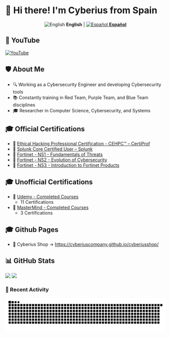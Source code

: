 # 👋 Hi there! I'm Cyberius from Spain

<p align="center"><img src="https://flagcdn.com/w40/us.png" alt="English"> <strong>English</strong>  |  <a href="https://github.com/cyberiuscompany"><img src="https://flagcdn.com/w40/es.png" alt="Español"> <strong>Español</strong></a></p>

## 📡 YouTube

[![YouTube](https://img.shields.io/badge/YouTube-Subscribe-red?style=for-the-badge\&logo=youtube)](https://www.youtube.com/@CyberiusCompany)

## 🛡️ About Me

* 🔍 Working as a Cybersecurity Engineer and developing Cybersecurity tools
* 📚 Constantly training in Red Team, Purple Team, and Blue Team disciplines
* 🎓 Researcher in Computer Science, Cybersecurity, and Systems

## 🎓 Official Certifications

* 🔐 [Ethical Hacking Professional Certification - CEHPC™ – CertiProf](https://www.credly.com/badges/59169a48-0ab6-4969-9e03-2cff4e9ff618/public_url)
* 🔐 [Splunk Core Certified User – Splunk](https://www.credly.com/badges/f85ad915-8974-468b-8989-a3d6c9f034a3/public_url)
* 🔐 [Fortinet - NS1 - Fundamentals of Threats](https://www.linkedin.com/in/marlon-cabrera)
* 🔐 [Fortinet - NS2 - Evolution of Cybersecurity](https://www.linkedin.com/in/marlon-cabrera)
* 🔐 [Fortinet - NS3 - Introduction to Fortinet Products](https://www.linkedin.com/in/marlon-cabrera)

## 🎓 Unofficial Certifications

* 🧠 [Udemy - Completed Courses](https://drive.google.com/drive/folders/1NVHxJk-HZHwo0CZSSqF-fqKAt5PVaCja?usp=sharing)
  * 11 Certifications
* 🧠 [MasterMind - Completed Courses](https://drive.google.com/drive/folders/1VFhssuT_Tjf3bpPB_D49H4tqAlMhU-Uc?usp=sharing)
  * 3 Certifications

## 🎓 Github Pages

* 🛒 Cyberius Shop -> https://cyberiuscompany.github.io/cyberiusshop/

## 📊 GitHub Stats

![](https://github-readme-stats.vercel.app/api?username=cyberiuscompany\&theme=dark\&hide_border=false\&include_all_commits=true\&count_private=true) ![](https://github-readme-stats.vercel.app/api/top-langs/?username=cyberiuscompany\&theme=dark\&hide_border=false\&layout=compact)

### 🐍 Recent Activity

<picture><source srcset="https://raw.githubusercontent.com/cyberiuscompany/cyberiuscompany/output/github-snake-dark.svg" media="(prefers-color-scheme: dark)"><img src="https://raw.githubusercontent.com/cyberiuscompany/cyberiuscompany/output/github-snake.svg" alt="github-snake"></picture>
